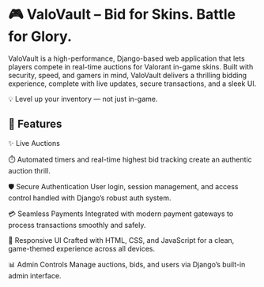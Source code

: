 <h1>🎮 ValoVault – Bid for Skins. Battle for Glory.</h1>
ValoVault is a high-performance, Django-based web application that lets players compete in real-time auctions for Valorant in-game skins. Built with security, speed, and gamers in mind, ValoVault delivers a thrilling bidding experience, complete with live updates, secure transactions, and a sleek UI.

💡 Level up your inventory — not just in-game.

<h2>🚀 Features</h2>
✨ Live Auctions

⏱️ Automated timers and real-time highest bid tracking create an authentic auction thrill.

🛡️ Secure Authentication
User login, session management, and access control handled with Django’s robust auth system.

💳 Seamless Payments
Integrated with modern payment gateways to process transactions smoothly and safely.

📱 Responsive UI
Crafted with HTML, CSS, and JavaScript for a clean, game-themed experience across all devices.

📊 Admin Controls
Manage auctions, bids, and users via Django’s built-in admin interface.
